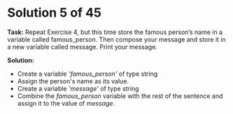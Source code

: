 # Solution 5 of 45

**Task:** Repeat Exercise 4, but this time store the famous person’s name in a variable called famous_person. Then compose your message and store it in a new variable called message. Print your message.

**Solution:** 
- Create a variable *'famous_person'* of type string 
- Assign the person's name as its value.
- Create a variable *'message'* of type string 
- Combine the *famous_person* variable with the rest of the sentence and assign it to the value of *message*.